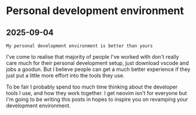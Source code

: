 # Personal development environment

## 2025-09-04

```
My personal development environment is better than yours
```

I've come to realise that majority of people I've worked with don't really
care much for their personal development setup, just download vscode and jobs
a goodun.
But I believe people can get a much better experience if they just put a little
more effort into the tools they use.

To be fair I probably spend too much time thinking about the developer tools I
use, and how they work together.
I get neovim isn't for everyone but I'm going to be writing this posts in hopes
to inspire you on revamping your development environment.
